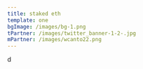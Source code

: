 ```yaml
---
title: staked eth
template: one
bgImage: /images/bg-1.png
tPartner: /images/twitter_banner-1-2-.jpg
mPartner: /images/wcanto22.png
---
```

d